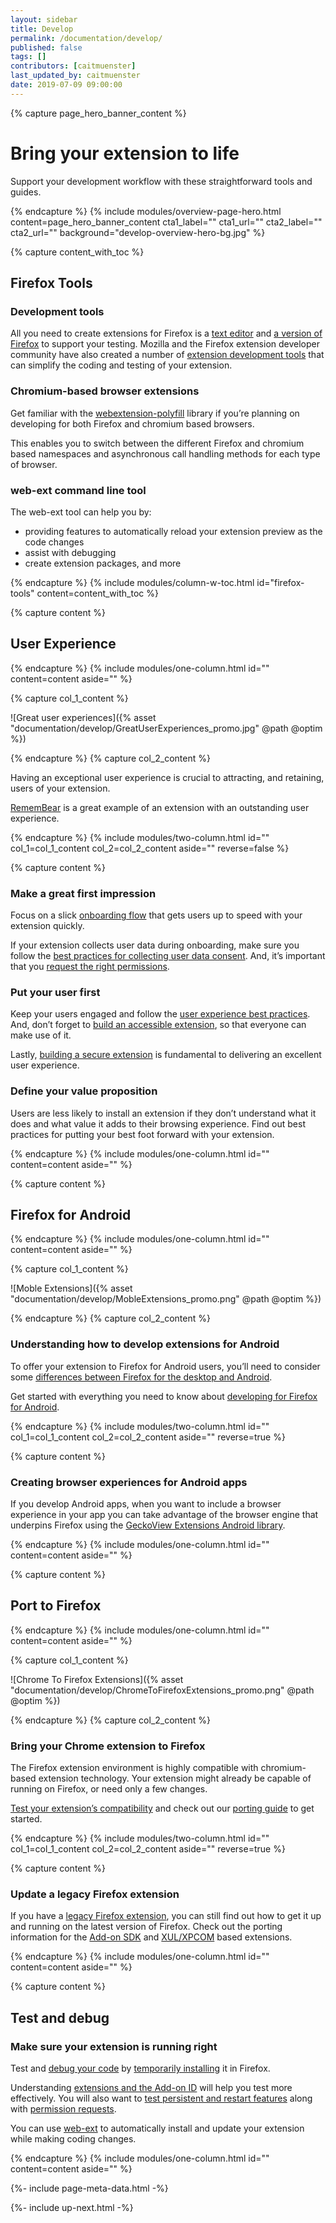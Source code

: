 ```yaml
---
layout: sidebar
title: Develop
permalink: /documentation/develop/
published: false
tags: []
contributors: [caitmuenster]
last_updated_by: caitmuenster
date: 2019-07-09 09:00:00
---
```


<!-- Overview Page Hero Banner -->

{% capture page_hero_banner_content %}

# Bring your extension to life

Support your development workflow with these straightforward tools and guides.

{% endcapture %}
{% include modules/overview-page-hero.html
	content=page_hero_banner_content
	cta1_label=""
	cta1_url=""
	cta2_label=""
	cta2_url=""
	background="develop-overview-hero-bg.jpg"
%}

<!-- END: Overview Page Hero Banner -->

<!-- Content with Table of Contents Module -->

{% capture content_with_toc %}

## Firefox Tools

### Development tools

All you need to create extensions for Firefox is a [text editor](https://developer.mozilla.org/en-US/docs/Learn/Common_questions/Available_text_editors) and [a version of Firefox](/documentation/develop/choosing-a-firefox-version-for-extension-development/) to support your testing. Mozilla and the Firefox extension developer community have also created a number of [extension development tools](/documentation/develop/browser-extension-development-tools/) that can simplify the coding and testing of your extension.

### Chromium-based browser extensions

Get familiar with the [webextension-polyfill](https://github.com/mozilla/webextension-polyfill) library if you’re planning on developing for both Firefox and chromium based browsers.

This enables you to switch between the different Firefox and chromium based namespaces and asynchronous call handling methods for each type of browser.

### web-ext command line tool

The web-ext tool can help you by:

- providing features to automatically reload your extension preview as the code changes
- assist with debugging
- create extension packages, and more

{% endcapture %}
{% include modules/column-w-toc.html
	id="firefox-tools"
	content=content_with_toc
%}

<!-- END: Content with Table of Contents -->

<!-- Page section container -->

<section id="user-experience" class="page-section-container">

<!-- Single Column Body Module -->

{% capture content %}

## User Experience

{% endcapture %}
{% include modules/one-column.html
	id=""
	content=content
	aside=""
%}

<!-- END: Single Column Body Module -->

<!-- Two Column Body Module -->

{% capture col_1_content %}

![Great user experiences]({% asset "documentation/develop/GreatUserExperiences_promo.jpg" @path @optim %})

{% endcapture %}
{% capture col_2_content %}

Having an exceptional user experience is crucial to attracting, and retaining, users of your extension.

[RememBear](https://addons.mozilla.org/firefox/addon/remembear-app/) is a great example of an extension with an outstanding user experience.

{% endcapture %}
{% include modules/two-column.html
	id=""
	col_1=col_1_content
	col_2=col_2_content
	aside=""
	reverse=false
%}

<!-- END: Two Column Body Module -->

<!-- Single Column Body Module -->

{% capture content %}

### Make a great first impression

Focus on a slick [onboarding flow](/documentation/develop/onboard-upboard-offboard-users/) that gets users up to speed with your extension quickly.

If your extension collects user data during onboarding, make sure you follow the [best practices for collecting user data consent](/documentation/develop/best-practices-for-collecting-user-data-consents/). And, it’s important that you [request the right permissions](/documentation/develop/request-the-right-permissions/).

### Put your user first

Keep your users engaged and follow the [user experience best practices](/documentation/develop/user-experience-best-practices/). And, don’t forget to [build an accessible extension](/documentation/develop/build-an-accessible-extension/), so that everyone can make use of it.

Lastly, [building a secure extension](/documentation/develop/build-a-secure-extension/) is fundamental to delivering an excellent user experience.

### Define your value proposition

Users are less likely to install an extension if they don’t understand what it does and what value it adds to their browsing experience.
Find out best practices for putting your best foot forward with your extension.

{% endcapture %}
{% include modules/one-column.html
	id=""
	content=content
	aside=""
%}

<!-- END: Single Column Body Module -->

</section>

<!-- END: Page section container -->

<!-- Page section container -->

<section id="firefox-for-android" class="page-section-container">

<!-- Single Column Body Module -->

{% capture content %}

## Firefox for Android

{% endcapture %}
{% include modules/one-column.html
	id=""
	content=content
	aside=""
%}

<!-- END: Single Column Body Module -->

<!-- Two Column Body Module -->

{% capture col_1_content %}

![Moble Extensions]({% asset "documentation/develop/MobleExtensions_promo.png" @path @optim %})

{% endcapture %}
{% capture col_2_content %}

### Understanding how to develop extensions for Android

To offer your extension to Firefox for Android users, you’ll need to consider some [differences between Firefox for the desktop and Android](/documentation/develop/differences-between-desktop-and-android-extensions/).

Get started with everything you need to know about [developing for Firefox for Android](/documentation/develop/developing-extensions-for-firefox-for-android/).

{% endcapture %}
{% include modules/two-column.html
	id=""
	col_1=col_1_content
	col_2=col_2_content
	aside=""
	reverse=true
%}

<!-- END: Two Column Body Module -->

<!-- Single Column Body Module -->

{% capture content %}

### Creating browser experiences for Android apps

If you develop Android apps, when you want to include a browser experience in your app you can take advantage of the browser engine that underpins Firefox using the [GeckoView Extensions Android library](https://github.com/mozilla/geckoview).

{% endcapture %}
{% include modules/one-column.html
	id=""
	content=content
	aside=""
%}

<!-- END: Single Column Body Module -->

</section>

<!-- END: Page section container -->

<!-- Page section container -->

<section id="port-to-firefox" class="page-section-container">

<!-- Single Column Body Module -->

{% capture content %}

## Port to Firefox

{% endcapture %}
{% include modules/one-column.html
	id=""
	content=content
	aside=""
%}

<!-- END: Single Column Body Module -->

<!-- Two Column Body Module -->

{% capture col_1_content %}

![Chrome To Firefox Extensions]({% asset "documentation/develop/ChromeToFirefoxExtensions_promo.png" @path @optim %})

{% endcapture %}
{% capture col_2_content %}

### Bring your Chrome extension to Firefox

The Firefox extension environment is highly compatible with chromium-based extension technology. Your extension might already be capable of running on Firefox, or need only a few changes.

[Test your extension’s compatibility](https://www.extensiontest.com/) and check out our [porting guide](/documentation/develop/porting-a-google-chrome-extension/) to get started.

{% endcapture %}
{% include modules/two-column.html
	id=""
	col_1=col_1_content
	col_2=col_2_content
	aside=""
	reverse=true
%}

<!-- END: Two Column Body Module -->

<!-- Single Column Body Module -->

{% capture content %}

### Update a legacy Firefox extension

If you have a [legacy Firefox extension](/documentation/develop/porting-a-legacy-firefox-extension/), you can still find out how to get it up and running on the latest version of Firefox. Check out the porting information for the [Add-on SDK](/documentation/develop/comparison-with-the-add-on-sdk/) and [XUL/XPCOM](/documentation/develop/comparison-with-xul-xpcom-extensions/) based extensions.

{% endcapture %}
{% include modules/one-column.html
	id=""
	content=content
	aside=""
%}

<!-- END: Single Column Body Module -->

</section>

<!-- END: Page section container -->

<!-- Page section container -->

<section id="test-and-debug" class="page-section-container">

<!-- Single Column Body Module -->

{% capture content %}

## Test and debug

### Make sure your extension is running right

Test and [debug your code](/documentation/develop/debugging/) by [temporarily installing](/documentation/develop/temporary-installation-in-firefox/) it in Firefox.

Understanding [extensions and the Add-on ID](https://developer.mozilla.org/en-US/docs/Mozilla/Add-ons/WebExtensions/WebExtensions_and_the_Add-on_ID) will help you test more effectively. You will also want to [test persistent and restart features](/documentation/develop/testing-persistent-and-restart-features/) along with [permission requests](/documentation/develop/test-permission-requests/).

You can use [web-ext](/documentation/develop/getting-started-with-web-ext/) to automatically install and update your extension while making coding changes.

{% endcapture %}
{% include modules/one-column.html
	id=""
	content=content
	aside=""
%}

<!-- END: Single Column Body Module -->

</section>

<!-- END: Page section container -->

<!-- Meta Data -->

{%- include page-meta-data.html -%}

<!-- END: Meta Data -->

<!-- Up Next -->

{%- include up-next.html -%}

<!-- END: Up Next -->
